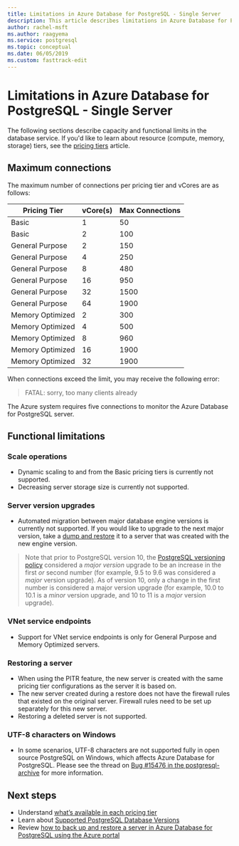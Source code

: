 ```yaml
---
title: Limitations in Azure Database for PostgreSQL - Single Server
description: This article describes limitations in Azure Database for PostgreSQL - Single Server, such as number of connection and storage engine options.
author: rachel-msft
ms.author: raagyema
ms.service: postgresql
ms.topic: conceptual
ms.date: 06/05/2019
ms.custom: fasttrack-edit
---
```

# Limitations in Azure Database for PostgreSQL - Single Server
The following sections describe capacity and functional limits in the database service. If you'd like to learn about resource (compute, memory, storage) tiers, see the [pricing tiers](concepts-pricing-tiers.md) article.


## Maximum connections
The maximum number of connections per pricing tier and vCores are as follows: 

|**Pricing Tier**| **vCore(s)**| **Max Connections** |
|---|---|---|
|Basic| 1| 50 |
|Basic| 2| 100 |
|General Purpose| 2| 150|
|General Purpose| 4| 250|
|General Purpose| 8| 480|
|General Purpose| 16| 950|
|General Purpose| 32| 1500|
|General Purpose| 64| 1900|
|Memory Optimized| 2| 300|
|Memory Optimized| 4| 500|
|Memory Optimized| 8| 960|
|Memory Optimized| 16| 1900|
|Memory Optimized| 32| 1900|

When connections exceed the limit, you may receive the following error:
> FATAL:  sorry, too many clients already

The Azure system requires five connections to monitor the Azure Database for PostgreSQL server. 

## Functional limitations
### Scale operations
- Dynamic scaling to and from the Basic pricing tiers is currently not supported.
- Decreasing server storage size is currently not supported.

### Server version upgrades
- Automated migration between major database engine versions is currently not supported. If you would like to upgrade to the next major version, take a [dump and restore](./howto-migrate-using-dump-and-restore.md) it to a server that was created with the new engine version.

> Note that prior to PostgreSQL version 10, the [PostgreSQL versioning policy](https://www.postgresql.org/support/versioning/) considered a _major version_ upgrade to be an increase in the first _or_ second number (for example, 9.5 to 9.6 was considered a _major_ version upgrade).
> As of version 10, only a change in the first number is considered a major version upgrade (for example, 10.0 to 10.1 is a _minor_ version upgrade, and 10 to 11 is a _major_ version upgrade).

### VNet service endpoints
- Support for VNet service endpoints is only for General Purpose and Memory Optimized servers.

### Restoring a server
- When using the PITR feature, the new server is created with the same pricing tier configurations as the server it is based on.
- The new server created during a restore does not have the firewall rules that existed on the original server. Firewall rules need to be set up separately for this new server.
- Restoring a deleted server is not supported.

### UTF-8 characters on Windows
- In some scenarios, UTF-8 characters are not supported fully in open source PostgreSQL on Windows, which affects Azure Database for PostgreSQL. Please see the thread on [Bug #15476 in the postgresql-archive](https://www.postgresql-archive.org/BUG-15476-Problem-on-show-trgm-with-4-byte-UTF-8-characters-td6056677.html) for more information.

## Next steps
- Understand [what’s available in each pricing tier](concepts-pricing-tiers.md)
- Learn about [Supported PostgreSQL Database Versions](concepts-supported-versions.md)
- Review [how to back up and restore a server in Azure Database for PostgreSQL using the Azure portal](howto-restore-server-portal.md)
